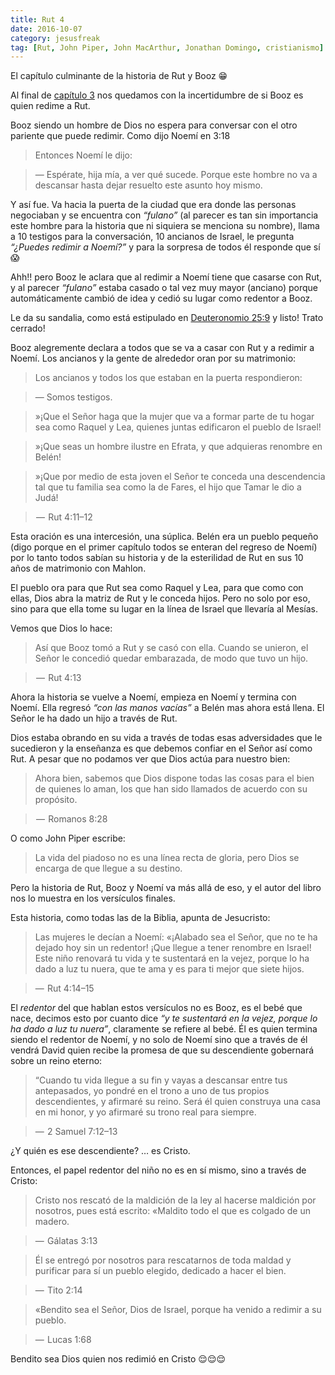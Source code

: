 ```yaml
---
title: Rut 4
date: 2016-10-07
category: jesusfreak
tag: [Rut, John Piper, John MacArthur, Jonathan Domingo, cristianismo]
---
```


El capítulo culminante de la historia de Rut y Booz 😁

Al final de [capítulo 3](http://lavaldi.com/jesusfreak/rut-3) nos quedamos con la incertidumbre de si Booz es quien redime a Rut.

Booz siendo un hombre de Dios no espera para conversar con el otro pariente que puede redimir. Como dijo Noemí en 3:18

> Entonces Noemí le dijo:

> — Espérate, hija mía, a ver qué sucede. Porque este hombre no va a descansar hasta dejar resuelto este asunto hoy mismo.

Y así fue. Va hacia la puerta de la ciudad que era donde las personas negociaban y se encuentra con *“fulano”* (al parecer es tan sin importancia este hombre para la historia que ni siquiera se menciona su nombre), llama a 10 testigos para la conversación, 10 ancianos de Israel, le pregunta *“¿Puedes redimir a Noemí?”* y para la sorpresa de todos él responde que sí 😱

Ahh!! pero Booz le aclara que al redimir a Noemí tiene que casarse con Rut, y al parecer *“fulano”* estaba casado o tal vez muy mayor (anciano) porque automáticamente cambió de idea y cedió su lugar como redentor a Booz.

Le da su sandalia, como está estipulado en [Deuteronomio 25:9](https://www.biblegateway.com/passage/?search=Deuteronomio+25%3A9&version=NVI) y listo! Trato cerrado!

Booz alegremente declara a todos que se va a casar con Rut y a redimir a Noemí. Los ancianos y la gente de alrededor oran por su matrimonio:

> Los ancianos y todos los que estaban en la puerta respondieron:

> — Somos testigos.

> »¡Que el Señor haga que la mujer que va a formar parte de tu hogar sea como Raquel y Lea, quienes juntas edificaron el pueblo de Israel!

> »¡Que seas un hombre ilustre en Efrata, y que adquieras renombre en Belén!

> »¡Que por medio de esta joven el Señor te conceda una descendencia tal que tu familia sea como la de Fares, el hijo que Tamar le dio a Judá!

>  —  Rut 4:11–12

Esta oración es una intercesión, una súplica. Belén era un pueblo pequeño (digo porque en el primer capítulo todos se enteran del regreso de Noemí) por lo tanto todos sabían su historia y de la esterilidad de Rut en sus 10 años de matrimonio con Mahlon.

El pueblo ora para que Rut sea como Raquel y Lea, para que como con ellas, Dios abra la matriz de Rut y le conceda hijos. Pero no solo por eso, sino para que ella tome su lugar en la línea de Israel que llevaría al Mesías.

Vemos que Dios lo hace:

> Así que Booz tomó a Rut y se casó con ella. Cuando se unieron, el Señor le concedió quedar embarazada, de modo que tuvo un hijo.

>  —  Rut 4:13

Ahora la historia se vuelve a Noemí, empieza en Noemí y termina con Noemí. Ella regresó *“con las manos vacías”* a Belén mas ahora está llena. El Señor le ha dado un hijo a través de Rut.

Dios estaba obrando en su vida a través de todas esas adversidades que le sucedieron y la enseñanza es que debemos confiar en el Señor así como Rut. A pesar que no podamos ver que Dios actúa para nuestro bien:

> Ahora bien, sabemos que Dios dispone todas las cosas para el bien de quienes lo aman, los que han sido llamados de acuerdo con su propósito.

>  —  Romanos 8:28

O como John Piper escribe:

> La vida del piadoso no es una línea recta de gloria, pero Dios se encarga de que llegue a su destino.

Pero la historia de Rut, Booz y Noemí va más allá de eso, y el autor del libro nos lo muestra en los versículos finales.

Esta historia, como todas las de la Biblia, apunta de Jesucristo:

> Las mujeres le decían a Noemí: «¡Alabado sea el Señor, que no te ha dejado hoy sin un redentor! ¡Que llegue a tener renombre en Israel! Este niño renovará tu vida y te sustentará en la vejez, porque lo ha dado a luz tu nuera, que te ama y es para ti mejor que siete hijos.

> —  Rut 4:14–15

El *redentor* del que hablan estos versículos no es Booz, es el bebé que nace, decimos esto por cuanto dice *“y te sustentará en la vejez, porque lo ha dado a luz tu nuera”*, claramente se refiere al bebé. Él es quien termina siendo el redentor de Noemí, y no solo de Noemí sino que a través de él vendrá David quien recibe la promesa de que su descendiente gobernará sobre un reino eterno:

> “Cuando tu vida llegue a su fin y vayas a descansar entre tus antepasados, yo pondré en el trono a uno de tus propios descendientes, y afirmaré su reino. Será él quien construya una casa en mi honor, y yo afirmaré su trono real para siempre.

> —  2 Samuel 7:12–13

¿Y quién es ese descendiente? … es Cristo.

Entonces, el papel redentor del niño no es en sí mismo, sino a través de Cristo:

> Cristo nos rescató de la maldición de la ley al hacerse maldición por nosotros, pues está escrito: «Maldito todo el que es colgado de un madero.

> —  Gálatas 3:13

> Él se entregó por nosotros para rescatarnos de toda maldad y purificar para sí un pueblo elegido, dedicado a hacer el bien. 

> —  Tito 2:14

> «Bendito sea el Señor, Dios de Israel, porque ha venido a redimir a su pueblo. 

> —  Lucas 1:68

Bendito sea Dios quien nos redimió en Cristo 😌😌😌
